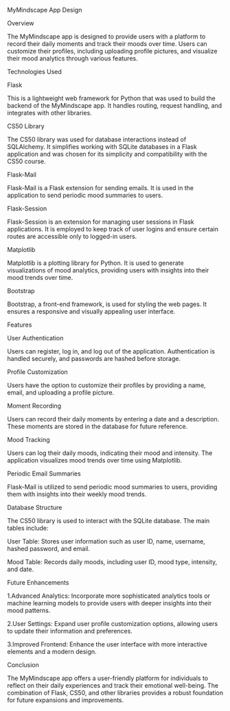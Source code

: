 
MyMindscape App Design

Overview

The MyMindscape app is designed to provide users with a platform to record their daily moments and track their moods over time. Users can customize their profiles, including uploading profile pictures, and visualize their mood analytics through various features.

Technologies Used

Flask

This is a lightweight web framework for Python that was used to build the backend of the MyMindscape app. It handles routing, request handling, and integrates with other libraries.

CS50 Library

The CS50 library was used for database interactions instead of SQLAlchemy. It simplifies working with SQLite databases in a Flask application and was chosen for its simplicity and compatibility with the CS50 course.

Flask-Mail

Flask-Mail is a Flask extension for sending emails. It is used in the application to send periodic mood summaries to users.

Flask-Session

Flask-Session is an extension for managing user sessions in Flask applications. It is employed to keep track of user logins and ensure certain routes are accessible only to logged-in users.


Matplotlib

Matplotlib is a plotting library for Python. It is used to generate visualizations of mood analytics, providing users with insights into their mood trends over time.

Bootstrap

Bootstrap, a front-end framework, is used for styling the web pages. It ensures a responsive and visually appealing user interface.

 Features

User Authentication

Users can register, log in, and log out of the application. Authentication is handled securely, and passwords are hashed before storage.

Profile Customization

Users have the option to customize their profiles by providing a name, email, and uploading a profile picture.

Moment Recording

Users can record their daily moments by entering a date and a description. These moments are stored in the database for future reference.

Mood Tracking

Users can log their daily moods, indicating their mood and intensity. The application visualizes mood trends over time using Matplotlib.

Periodic Email Summaries

Flask-Mail is utilized to send periodic mood summaries to users, providing them with insights into their weekly mood trends.

Database Structure

The CS50 library is used to interact with the SQLite database. The main tables include:

User Table: Stores user information such as user ID, name, username, hashed password, and email.
  
Mood Table: Records daily moods, including user ID, mood type, intensity, and date.

Future Enhancements

1.Advanced Analytics: Incorporate more sophisticated analytics tools or machine learning models to provide users with deeper insights into their mood patterns.

2.User Settings: Expand user profile customization options, allowing users to update their information and preferences.

3.Improved Frontend: Enhance the user interface with more interactive elements and a modern design.

Conclusion

The MyMindscape app offers a user-friendly platform for individuals to reflect on their daily experiences and track their emotional well-being. The combination of Flask, CS50, and other libraries provides a robust foundation for future expansions and improvements.

